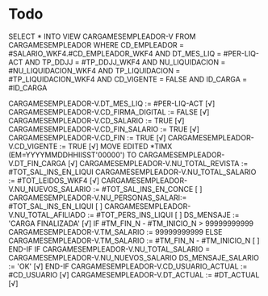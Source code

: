 # Todo
SELECT * INTO VIEW CARGAMESEMPLEADOR-V
    FROM CARGAMESEMPLEADOR
    WHERE CD_EMPLEADOR
    = #SALARIO_WKF4.#CD_EMPLEADOR_WKF4
    AND DT_MES_LIQ        = #PER-LIQ-ACT
    AND TP_DDJJ           = #TP_DDJJ_WKF4
    AND NU_LIQUIDACION    = #NU_LIQUIDACION_WKF4
    AND TP_LIQUIDACION    = #TP_LIQUIDACION_WKF4
    AND CD_VIGENTE = FALSE
    AND ID_CARGA = #ID_CARGA

CARGAMESEMPLEADOR-V.DT_MES_LIQ        := #PER-LIQ-ACT                          [√]
CARGAMESEMPLEADOR-V.CD_FIRMA_DIGITAL  := FALSE                                 [√]
CARGAMESEMPLEADOR-V.CD_SALARIO        := TRUE                                  [√]
CARGAMESEMPLEADOR-V.CD_FIN_SALARIO    := TRUE                                  [√]
CARGAMESEMPLEADOR-V.CD_FIN            := TRUE                                  [√]
CARGAMESEMPLEADOR-V.CD_VIGENTE        := TRUE                                  [√]
MOVE EDITED *TIMX (EM=YYYYMMDDHHIISST'00000') TO
    CARGAMESEMPLEADOR-V.DT_FIN_CARGA                                           [√]
CARGAMESEMPLEADOR-V.NU_TOTAL_REVISTA  := #TOT_SAL_INS_EN_LIQUI
CARGAMESEMPLEADOR-V.NU_TOTAL_SALARIO  := #TOT_LEIDOS_WKF4                      [√]
CARGAMESEMPLEADOR-V.NU_NUEVOS_SALARIO := #TOT_SAL_INS_EN_CONCE                 [ ]
CARGAMESEMPLEADOR-V.NU_PERSONAS_SALARI:= #TOT_SAL_INS_EN_LIQUI                 [ ]
CARGAMESEMPLEADOR-V.NU_TOTAL_AFILIADO := #TOT_PERS_INS_LIQUI                   [ ]
DS_MENSAJE         := 'CARGA FINALIZADA'                                       [√]
IF #TM_FIN_N - #TM_INICIO_N > 99999999999
    CARGAMESEMPLEADOR-V.TM_SALARIO := 99999999999
ELSE
    CARGAMESEMPLEADOR-V.TM_SALARIO        := #TM_FIN_N - #TM_INICIO_N          [ ]
END-IF
IF CARGAMESEMPLEADOR-V.NU_TOTAL_SALARIO = CARGAMESEMPLEADOR-V.NU_NUEVOS_SALARIO
    DS_MENSAJE_SALARIO := 'OK'                                                 [√]
END-IF
CARGAMESEMPLEADOR-V.CD_USUARIO_ACTUAL  := #CD_USUARIO                          [√]
CARGAMESEMPLEADOR-V.DT_ACTUAL          := #DT_ACTUAL                           [√]
